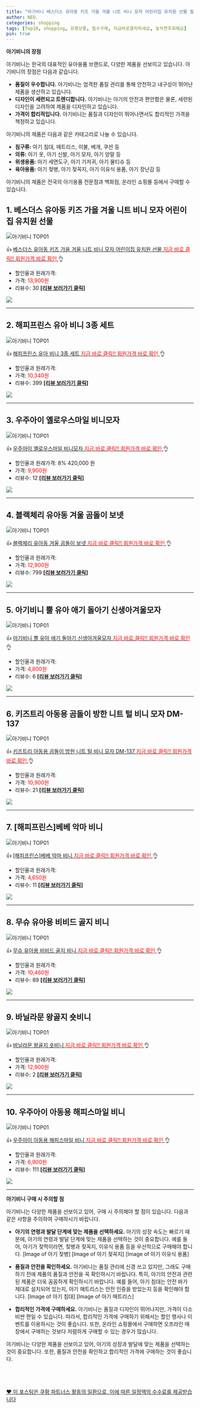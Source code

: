 ```yaml
---
title: "아기비니 베스더스 유아동 키즈 가을 겨울 니트 비니 모자 어린이집 유치원 선물 필수 필요 추천 제품 비교 최저 가격 비교 장점 구매 후기 구매평"
author: NEO.
categories: shopping
tags: [Top10, shopping, 유행상품, 필수구매, 지금바로클릭하세요, 놓치면후회해요]
pin: true
---
```

**아기비니의 장점**

아기비니는 한국의 대표적인 유아용품 브랜드로, 다양한 제품을 선보이고 있습니다. 아기비니의 장점은 다음과 같습니다.

* **품질이 우수합니다.** 아기비니는 엄격한 품질 관리를 통해 안전하고 내구성이 뛰어난 제품을 생산하고 있습니다.
* **디자인이 세련되고 트렌디합니다.** 아기비니는 아기의 안전과 편안함은 물론, 세련된 디자인을 고려하여 제품을 디자인하고 있습니다.
* **가격이 합리적입니다.** 아기비니는 품질과 디자인이 뛰어나면서도 합리적인 가격을 책정하고 있습니다.

아기비니의 제품은 다음과 같은 카테고리로 나눌 수 있습니다.

* **침구류:** 아기 침대, 매트리스, 이불, 베개, 쿠션 등
* **의류:** 아기 옷, 아기 신발, 아기 모자, 아기 양말 등
* **위생용품:** 아기 세면도구, 아기 기저귀, 아기 물티슈 등
* **육아용품:** 아기 젖병, 아기 젖꼭지, 아기 이유식 용품, 아기 장난감 등

아기비니의 제품은 전국의 아기용품 전문점과 백화점, 온라인 쇼핑몰 등에서 구매할 수 있습니다.

   

## 1. 베스더스 유아동 키즈 가을 겨울 니트 비니 모자 어린이집 유치원 선물

![아기비니 TOP01](https://thumbnail6.coupangcdn.com/thumbnails/remote/490x490ex/image/vendor_inventory/f92b/84ff5a29d56fcb15cd79408f4ecb502689413db416c90e3c032fd0cf1a57.jpg)


👍 [베스더스 유아동 키즈 가을 겨울 니트 비니 모자 어린이집 유치원 선물 <font color=red> 지금 바로 클릭!! 회원가격 바로 확인 </font> ](https://link.coupang.com/re/AFFSDP?lptag=AF3617701&subid=GithubCoopas&pageKey=6783767444&traceid=V0-153&itemId=15962455421&vendorItemId=86951885835) 👌 


- 할인율과 원래가격: 
- 가격: <span style='color:red'>13,900원</span>
- 리뷰수: 30  [**[리뷰 보러가기 클릭]**](https://link.coupang.com/re/AFFSDP?lptag=AF3617701&subid=GithubCoopas&pageKey=6783767444&traceid=V0-153&itemId=15962455421&vendorItemId=86951885835)

[![](/discount_price.png)](https://link.coupang.com/re/AFFSDP?lptag=AF3617701&subid=GithubCoopas&pageKey=6783767444&traceid=V0-153&itemId=15962455421&vendorItemId=86951885835)

---


   

## 2. 해피프린스 유아 비니 3종 세트

![아기비니 TOP01](https://thumbnail8.coupangcdn.com/thumbnails/remote/490x490ex/image/retail/images/1068923085293293-3bf7f5cd-7718-4869-b38e-41261ad65290.jpg)


👍 [해피프린스 유아 비니 3종 세트 <font color=red> 지금 바로 클릭!! 회원가격 바로 확인 </font> ](https://link.coupang.com/re/AFFSDP?lptag=AF3617701&subid=GithubCoopas&pageKey=1629823809&traceid=V0-153&itemId=2780163965&vendorItemId=70769942447) 👌 


- 할인율과 원래가격: 
- 가격: <span style='color:red'>10,340원</span>
- 리뷰수: 399  [**[리뷰 보러가기 클릭]**](https://link.coupang.com/re/AFFSDP?lptag=AF3617701&subid=GithubCoopas&pageKey=1629823809&traceid=V0-153&itemId=2780163965&vendorItemId=70769942447)

[![](/discount_price.png)](https://link.coupang.com/re/AFFSDP?lptag=AF3617701&subid=GithubCoopas&pageKey=1629823809&traceid=V0-153&itemId=2780163965&vendorItemId=70769942447)

---


   

## 3. 우주아이 옐로우스마일 비니모자

![아기비니 TOP01](https://thumbnail6.coupangcdn.com/thumbnails/remote/490x490ex/image/retail/images/2020/09/08/23/4/1f0302a4-0671-4854-a094-231cc085fc41.jpg)


👍 [우주아이 옐로우스마일 비니모자 <font color=red> 지금 바로 클릭!! 회원가격 바로 확인 </font> ](https://link.coupang.com/re/AFFSDP?lptag=AF3617701&subid=GithubCoopas&pageKey=2093749528&traceid=V0-153&itemId=3556626054&vendorItemId=71542499639) 👌 


- 할인율과 원래가격: 8%  420,000   원
- 가격: <span style='color:red'>9,900원</span>
- 리뷰수: 12  [**[리뷰 보러가기 클릭]**](https://link.coupang.com/re/AFFSDP?lptag=AF3617701&subid=GithubCoopas&pageKey=2093749528&traceid=V0-153&itemId=3556626054&vendorItemId=71542499639)

[![](/discount_price.png)](https://link.coupang.com/re/AFFSDP?lptag=AF3617701&subid=GithubCoopas&pageKey=2093749528&traceid=V0-153&itemId=3556626054&vendorItemId=71542499639)

---


   

## 4. 블랙체리 유아동 겨울 곰돌이 보넷

![아기비니 TOP01](https://thumbnail9.coupangcdn.com/thumbnails/remote/490x490ex/image/vendor_inventory/d661/409b550212cdbd3555163ae120fcdd8f370eecdda2c3a5b23246e92bc621.png)


👍 [블랙체리 유아동 겨울 곰돌이 보넷 <font color=red> 지금 바로 클릭!! 회원가격 바로 확인 </font> ](https://link.coupang.com/re/AFFSDP?lptag=AF3617701&subid=GithubCoopas&pageKey=7672531303&traceid=V0-153&itemId=20471394565&vendorItemId=87161406681) 👌 


- 할인율과 원래가격: 
- 가격: <span style='color:red'>12,900원</span>
- 리뷰수: 799  [**[리뷰 보러가기 클릭]**](https://link.coupang.com/re/AFFSDP?lptag=AF3617701&subid=GithubCoopas&pageKey=7672531303&traceid=V0-153&itemId=20471394565&vendorItemId=87161406681)

[![](/discount_price.png)](https://link.coupang.com/re/AFFSDP?lptag=AF3617701&subid=GithubCoopas&pageKey=7672531303&traceid=V0-153&itemId=20471394565&vendorItemId=87161406681)

---


   

## 5. 아기비니 뿔 유아 애기 돌아기 신생아겨울모자

![아기비니 TOP01](https://thumbnail9.coupangcdn.com/thumbnails/remote/490x490ex/image/vendor_inventory/1b6e/c31bdcb775772d048d72e946c83e6ec2aacf777f37925366f15539adf647.jpg)


👍 [아기비니 뿔 유아 애기 돌아기 신생아겨울모자 <font color=red> 지금 바로 클릭!! 회원가격 바로 확인 </font> ](https://link.coupang.com/re/AFFSDP?lptag=AF3617701&subid=GithubCoopas&pageKey=6802308674&traceid=V0-153&itemId=20471591837&vendorItemId=87550943950) 👌 


- 할인율과 원래가격: 
- 가격: <span style='color:red'>4,800원</span>
- 리뷰수: 6  [**[리뷰 보러가기 클릭]**](https://link.coupang.com/re/AFFSDP?lptag=AF3617701&subid=GithubCoopas&pageKey=6802308674&traceid=V0-153&itemId=20471591837&vendorItemId=87550943950)

[![](/discount_price.png)](https://link.coupang.com/re/AFFSDP?lptag=AF3617701&subid=GithubCoopas&pageKey=6802308674&traceid=V0-153&itemId=20471591837&vendorItemId=87550943950)

---


   

## 6. 키즈트리 아동용 곰돌이 방한 니트 털 비니 모자 DM-137

![아기비니 TOP01](https://thumbnail6.coupangcdn.com/thumbnails/remote/490x490ex/image/rs_quotation_api/qgzvyo4u/38fc0027bb0b4d75a1e5567416833cdd.jpg)


👍 [키즈트리 아동용 곰돌이 방한 니트 털 비니 모자 DM-137 <font color=red> 지금 바로 클릭!! 회원가격 바로 확인 </font> ](https://link.coupang.com/re/AFFSDP?lptag=AF3617701&subid=GithubCoopas&pageKey=6927829898&traceid=V0-153&itemId=16753315128&vendorItemId=83934888110) 👌 


- 할인율과 원래가격: 
- 가격: <span style='color:red'>10,900원</span>
- 리뷰수: 21  [**[리뷰 보러가기 클릭]**](https://link.coupang.com/re/AFFSDP?lptag=AF3617701&subid=GithubCoopas&pageKey=6927829898&traceid=V0-153&itemId=16753315128&vendorItemId=83934888110)

[![](/discount_price.png)](https://link.coupang.com/re/AFFSDP?lptag=AF3617701&subid=GithubCoopas&pageKey=6927829898&traceid=V0-153&itemId=16753315128&vendorItemId=83934888110)

---


   

## 7. [해피프린스]베베 악마 비니

![아기비니 TOP01](https://thumbnail6.coupangcdn.com/thumbnails/remote/490x490ex/image/vendor_inventory/a0c2/63df8a0ff9d786d20bcef627eeab1fcff515087294baf089f3e401fd02da.jpg)


👍 [[해피프린스]베베 악마 비니 <font color=red> 지금 바로 클릭!! 회원가격 바로 확인 </font> ](https://link.coupang.com/re/AFFSDP?lptag=AF3617701&subid=GithubCoopas&pageKey=1319207330&traceid=V0-153&itemId=2339327100&vendorItemId=70213053165) 👌 


- 할인율과 원래가격: 
- 가격: <span style='color:red'>4,650원</span>
- 리뷰수: 11  [**[리뷰 보러가기 클릭]**](https://link.coupang.com/re/AFFSDP?lptag=AF3617701&subid=GithubCoopas&pageKey=1319207330&traceid=V0-153&itemId=2339327100&vendorItemId=70213053165)

[![](/discount_price.png)](https://link.coupang.com/re/AFFSDP?lptag=AF3617701&subid=GithubCoopas&pageKey=1319207330&traceid=V0-153&itemId=2339327100&vendorItemId=70213053165)

---


   

## 8. 무슈 유아용 비비드 골지 비니

![아기비니 TOP01](https://thumbnail10.coupangcdn.com/thumbnails/remote/490x490ex/image/retail/images/2018/10/12/10/0/f02f8fd5-a3b2-4cfc-b9ec-565ef41c6b6f.jpg)


👍 [무슈 유아용 비비드 골지 비니 <font color=red> 지금 바로 클릭!! 회원가격 바로 확인 </font> ](https://link.coupang.com/re/AFFSDP?lptag=AF3617701&subid=GithubCoopas&pageKey=143042358&traceid=V0-153&itemId=420375373&vendorItemId=4033875725) 👌 


- 할인율과 원래가격: 
- 가격: <span style='color:red'>10,460원</span>
- 리뷰수: 89  [**[리뷰 보러가기 클릭]**](https://link.coupang.com/re/AFFSDP?lptag=AF3617701&subid=GithubCoopas&pageKey=143042358&traceid=V0-153&itemId=420375373&vendorItemId=4033875725)

[![](/discount_price.png)](https://link.coupang.com/re/AFFSDP?lptag=AF3617701&subid=GithubCoopas&pageKey=143042358&traceid=V0-153&itemId=420375373&vendorItemId=4033875725)

---


   

## 9. 바닐라문 왕골지 숏비니

![아기비니 TOP01](https://thumbnail6.coupangcdn.com/thumbnails/remote/490x490ex/image/rs_quotation_api/8o9fbnqc/6aca73a6c7d54d62a8ed876632673a1d.jpg)


👍 [바닐라문 왕골지 숏비니 <font color=red> 지금 바로 클릭!! 회원가격 바로 확인 </font> ](https://link.coupang.com/re/AFFSDP?lptag=AF3617701&subid=GithubCoopas&pageKey=6763222017&traceid=V0-153&itemId=15856378137&vendorItemId=83066743289) 👌 


- 할인율과 원래가격: 
- 가격: <span style='color:red'>12,900원</span>
- 리뷰수: 2  [**[리뷰 보러가기 클릭]**](https://link.coupang.com/re/AFFSDP?lptag=AF3617701&subid=GithubCoopas&pageKey=6763222017&traceid=V0-153&itemId=15856378137&vendorItemId=83066743289)

[![](/discount_price.png)](https://link.coupang.com/re/AFFSDP?lptag=AF3617701&subid=GithubCoopas&pageKey=6763222017&traceid=V0-153&itemId=15856378137&vendorItemId=83066743289)

---


   

## 10. 우주아이 아동용 해피스마일 비니

![아기비니 TOP01](https://thumbnail8.coupangcdn.com/thumbnails/remote/490x490ex/image/retail/images/152668400806578-e3987d7c-90e2-4ea3-b272-89c5acb7a27f.jpg)


👍 [우주아이 아동용 해피스마일 비니 <font color=red> 지금 바로 클릭!! 회원가격 바로 확인 </font> ](https://link.coupang.com/re/AFFSDP?lptag=AF3617701&subid=GithubCoopas&pageKey=293148104&traceid=V0-153&itemId=925781424&vendorItemId=5301176460) 👌 


- 할인율과 원래가격: 
- 가격: <span style='color:red'>6,900원</span>
- 리뷰수: 111  [**[리뷰 보러가기 클릭]**](https://link.coupang.com/re/AFFSDP?lptag=AF3617701&subid=GithubCoopas&pageKey=293148104&traceid=V0-153&itemId=925781424&vendorItemId=5301176460)

[![](/discount_price.png)](https://link.coupang.com/re/AFFSDP?lptag=AF3617701&subid=GithubCoopas&pageKey=293148104&traceid=V0-153&itemId=925781424&vendorItemId=5301176460)

---
**아기비니 구매 시 주의할 점**

아기비니는 다양한 제품을 선보이고 있어, 구매 시 주의해야 할 점이 있습니다. 다음과 같은 사항을 주의하여 구매하시기 바랍니다.

* **아기의 연령과 발달 단계에 맞는 제품을 선택하세요.** 아기의 성장 속도는 빠르기 때문에, 아기의 연령과 발달 단계에 맞는 제품을 선택하는 것이 중요합니다. 예를 들어, 아기가 젖먹이라면, 젖병과 젖꼭지, 이유식 용품 등을 우선적으로 구매해야 합니다.
[Image of 아기 젖병]
[Image of 아기 젖꼭지]
[Image of 아기 이유식 용품]

* **품질과 안전을 확인하세요.** 아기비니는 품질 관리에 신경 쓰고 있지만, 그래도 구매하기 전에 제품의 품질과 안전을 꼭 확인하시기 바랍니다. 특히, 아기의 안전과 관련된 제품은 더욱 꼼꼼하게 확인하시기 바랍니다. 예를 들어, 아기 침대는 안전 바가 제대로 설치되어 있는지, 아기 매트리스는 안전 인증을 받았는지 등을 확인해야 합니다.
[Image of 아기 침대]
[Image of 아기 매트리스]

* **합리적인 가격에 구매하세요.** 아기비니는 품질과 디자인이 뛰어나지만, 가격이 다소 비싼 편일 수 있습니다. 따라서, 합리적인 가격에 구매하기 위해서는 할인 행사나 이벤트를 이용하시는 것이 좋습니다. 또한, 온라인 쇼핑몰에서 구매하면 오프라인 매장에서 구매하는 것보다 저렴하게 구매할 수 있는 경우가 많습니다.

아기비니는 다양한 제품을 선보이고 있어, 아기의 성장과 발달에 맞는 제품을 선택하는 것이 중요합니다. 또한, 품질과 안전을 확인하고 합리적인 가격에 구매하는 것이 좋습니다.<br><br><br><br><br> [ ❤  이 포스팅은 쿠팡 파트너스 활동의 일환으로, 이에 따른 일정액의 수수료를 제공받습니다](https://link.coupang.com/a/bcEFyh)